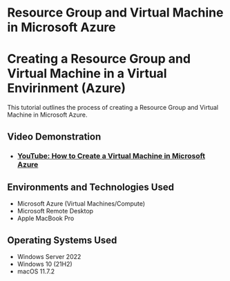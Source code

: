 # Resource Group and Virtual Machine in Microsoft Azure <p align="center">

</p>

<h1>Creating a Resource Group and Virtual Machine in a Virtual Envirinment (Azure)</h1>
This tutorial outlines the process of creating a Resource Group and Virtual Machine in Microsoft Azure.<br />


<h2>Video Demonstration</h2>

- ### [YouTube: How to Create a Virtual Machine in Microsoft Azure](https://www.youtube.com)

<h2>Environments and Technologies Used</h2>

- Microsoft Azure (Virtual Machines/Compute)
- Microsoft Remote Desktop
- Apple MacBook Pro


<h2>Operating Systems Used </h2>

- Windows Server 2022
- Windows 10 (21H2)
- macOS 11.7.2
